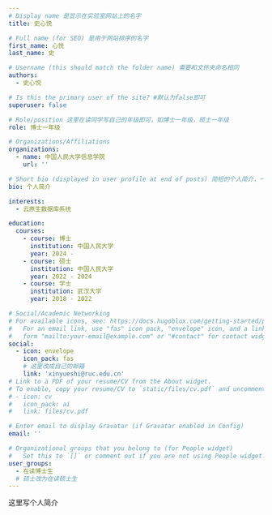 ```yaml
---
# Display name 是显示在实验室网站上的名字
title: 史心悦

# Full name (for SEO) 是用于网站排序的名字
first_name: 心悦
last_name: 史

# Username (this should match the folder name) 需要和文件夹命名相同
authors:
  - 史心悦

# Is this the primary user of the site? #默认为false即可
superuser: false

# Role/position 这里在读同学写自己的年级即可，如博士一年级，硕士一年级
role: 博士一年级

# Organizations/Affiliations
organizations:
  - name: 中国人民大学信息学院
    url: ''

# Short bio (displayed in user profile at end of posts) 简短的个人简介，一两句话即可
bio: 个人简介

interests:
  - 云原生数据库系统

education:
  courses:
    - course: 博士
      institution: 中国人民大学
      year: 2024 - 
    - course: 硕士
      institution: 中国人民大学 
      year: 2022 - 2024
    - course: 学士
      institution: 武汉大学
      year: 2018 - 2022

# Social/Academic Networking
# For available icons, see: https://docs.hugoblox.com/getting-started/page-builder/#icons
#   For an email link, use "fas" icon pack, "envelope" icon, and a link in the
#   form "mailto:your-email@example.com" or "#contact" for contact widget.
social:
  - icon: envelope
    icon_pack: fas
    # 这里改成自己的邮箱
    link: 'xinyueshi@ruc.edu.cn'
# Link to a PDF of your resume/CV from the About widget.
# To enable, copy your resume/CV to `static/files/cv.pdf` and uncomment the lines below.
# - icon: cv
#   icon_pack: ai
#   link: files/cv.pdf

# Enter email to display Gravatar (if Gravatar enabled in Config)
email: ''

# Organizational groups that you belong to (for People widget)
#   Set this to `[]` or comment out if you are not using People widget.
user_groups:
  - 在读博士生
  # 硕士改为在读硕士生
---
```


这里写个人简介